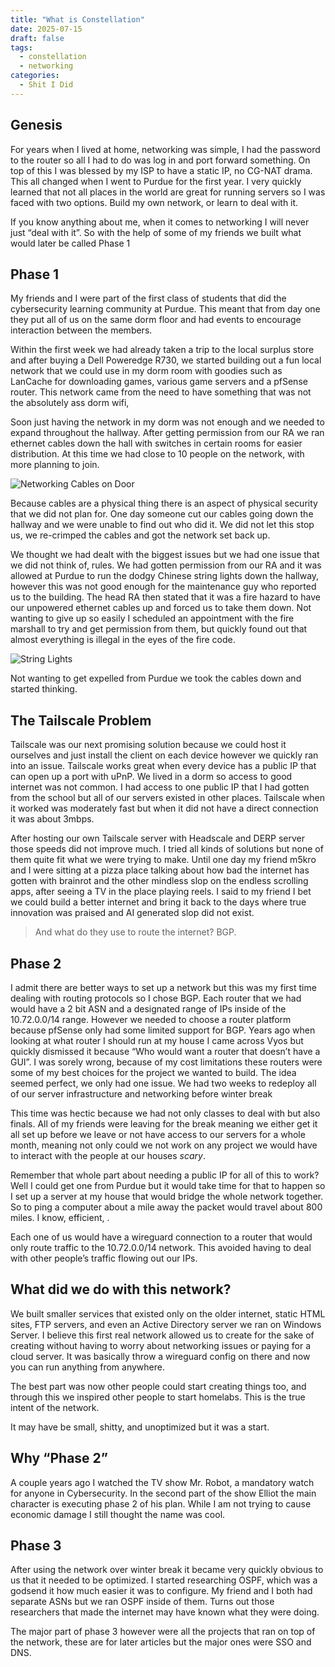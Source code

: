 ```yaml
---
title: "What is Constellation"
date: 2025-07-15
draft: false
tags:
  - constellation
  - networking
categories:
  - Shit I Did
---
```



## Genesis

For years when I lived at home, networking was simple, I had the password to the router so all I had to do was log in and port forward something. On top of this I was blessed by my ISP to have a static IP, no CG-NAT drama. This all changed when I went to Purdue for the first year. I very quickly learned that not all places in the world are great for running servers so I was faced with two options. Build my own network, or learn to deal with it.

If you know anything about me, when it comes to networking I will never just “deal with it”. So with the help of some of my friends we built what would later be called Phase 1

## Phase 1

My friends and I were part of the first class of students that did the cybersecurity learning community at Purdue. This meant that from day one they put all of us on the same dorm floor and had events to encourage interaction between the members.

Within the first week we had already taken a trip to the local surplus store and after buying a Dell Poweredge R730, we started building out a fun local network that we could use in my dorm room with goodies such as LanCache for downloading games, various game servers and a pfSense router. This network came from the need to have something that was not the absolutely ass dorm wifi,

Soon just having the network in my dorm was not enough and we needed to expand throughout the hallway. After getting permission from our RA we ran ethernet cables down the hall with switches in certain rooms for easier distribution. At this time we had close to 10 people on the network, with more planning to join.

![Networking Cables on Door](/images/2025/what-is-constellation/cables-door.jpg)

Because cables are a physical thing there is an aspect of physical security that we did not plan for. One day someone cut our cables going down the hallway and we were unable to find out who did it. We did not let this stop us, we re-crimped the cables and got the network set back up.

We thought we had dealt with the biggest issues but we had one issue that we did not think of, rules. We had gotten permission from our RA and it was allowed at Purdue to run the dodgy Chinese string lights down the hallway, however this was not good enough for the maintenance guy who reported us to the building. The head RA then stated that it was a fire hazard to have our unpowered ethernet cables up and forced us to take them down. Not wanting to give up so easily I scheduled an appointment with the fire marshall to try and get permission from them, but quickly found out that almost everything is illegal in the eyes of the fire code.

![String Lights](/images/2025/what-is-constellation/string-lights.jpg)

Not wanting to get expelled from Purdue we took the cables down and started thinking.

## The Tailscale Problem

Tailscale was our next promising solution because we could host it ourselves and just install the client on each device however we quickly ran into an issue. Tailscale works great when every device has a public IP that can open up a port with uPnP. We lived in a dorm so access to good internet was not common. I had access to one public IP that I had gotten from the school but all of our servers existed in other places. Tailscale when it worked was moderately fast but when it did not have a direct connection it was about 3mbps.

After hosting our own Tailscale server with Headscale and DERP server those speeds did not improve much. I tried all kinds of solutions but none of them quite fit what we were trying to make. Until one day my friend m5kro and I were sitting at a pizza place talking about how bad the internet has gotten with brainrot and the other mindless slop on the endless scrolling apps, after seeing a TV in the place playing reels. I said to my friend I bet we could build a better internet and bring it back to the days where true innovation was praised and AI generated slop did not exist.

 > And what do they use to route the internet? BGP.


## Phase 2

I admit there are better ways to set up a network but this was my first time dealing with routing protocols so I chose BGP. Each router that we had would have a 2 bit ASN and a designated range of IPs inside of the 10.72.0.0/14 range. However we needed to choose a router platform because pfSense only had some limited support for BGP. Years ago when looking at what router I should run at my house I came across Vyos but quickly dismissed it because “Who would want a router that doesn’t have a GUI”. I was sorely wrong, because of my cost limitations these routers were some of my best choices for the project we wanted to build. The idea seemed perfect, we only had one issue. We had two weeks to redeploy all of our server infrastructure and networking before winter break

This time was hectic because we had not only classes to deal with but also finals. All of my friends were leaving for the break meaning we either get it all set up before we leave or not have access to our servers for a whole month, meaning not only could we not work on any project we would have to interact with the people at our houses *scary*.

Remember that whole part about needing a public IP for all of this to work? Well I could get one from Purdue but it would take time for that to happen so I set up a server at my house that would bridge the whole network together. So to ping a computer about a mile away the packet would travel about 800 miles. I know, efficient, .

Each one of us would have a wireguard connection to a router that would only route traffic to the 10.72.0.0/14 network. This avoided having to deal with other people’s traffic flowing out our IPs.

## What did we do with this network?

We built smaller services that existed only on the older internet, static HTML sites, FTP servers, and even an Active Directory server we ran on Windows Server. I believe this first real network allowed us to create for the sake of creating without having to worry about networking issues or paying for a cloud server. It was basically throw a wireguard config on there and now you can run anything from anywhere.

The best part was now other people could start creating things too, and through this we inspired other people to start homelabs. This is the true intent of the network.

It may have be small, shitty, and unoptimized but it was a start.

## Why “Phase 2”

A couple years ago I watched the TV show Mr. Robot, a mandatory watch for anyone in Cybersecurity. In the second part of the show Elliot the main character is executing phase 2 of his plan. While I am not trying to cause economic damage I still thought the name was cool.

## Phase 3

After using the network over winter break it became very quickly obvious to us that it needed to be optimized. I started researching OSPF, which was a godsend it how much easier it was to configure. My friend and I both had separate ASNs but we ran OSPF inside of them. Turns out those researchers that made the internet may have known what they were doing.

The major part of phase 3 however were all the projects that ran on top of the network, these are for later articles but the major ones were SSO and DNS.